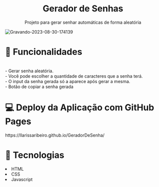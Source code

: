 <h1 align='center'>Gerador de Senhas</h1>

<p align="center">Projeto para gerar senhar automáticas de forma aleatória</p>


![Gravando-2023-08-30-174139](https://github.com/llarissaribeiro/GeradorDeSenha/assets/118293780/9bdaffe0-7af5-4ced-9f2b-969b907fa0b9)

<h1>🧮 Funcionalidades</h1>
<br> - Gerar senha aleatória.
<br> - Você pode escolher a quantidade de caracteres que a senha terá.
<br> - O input da senha gerada só a aparece após gerar a mesma. 
<br> - Botão de copiar a senha gerada

<h1>💻 Deploy da Aplicação com GitHub Pages</h1>
https://llarissaribeiro.github.io/GeradorDeSenha/

<h1>🚀 Tecnologias</h1>
<li>HTML</li>
<li>CSS</li>
<li>Javascript</li>
